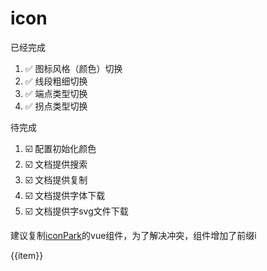 # icon

已经完成

1. ✅ 图标风格（颜色）切换
2. ✅ 线段粗细切换
3. ✅ 端点类型切换
4. ✅ 拐点类型切换

待完成

1. ☑️ 配置初始化颜色
2. ☑️ 文档提供搜索
3. ☑️ 文档提供复制
4. ☑️ 文档提供字体下载
5. ☑️ 文档提供字svg文件下载

建议复制[iconPark](https://iconpark.oceanengine.com/official)的vue组件，为了解决冲突，组件增加了前缀i

<script setup>
import { ref } from 'vue'
import { icons } from './iconMap.js'
import { Icons } from './allIcon.js'

const props = {
  size: 24,
  strokeWidth: 4,
  strokeLinecap: 'round',
  strokeLinejoin: 'round',
  theme: 'outline',
  colors: ['#333' ,'#2F88FF' ,'#FFF' ,'#43CCF8']
}


function getSvgStr(item) {
  return Icons[item] && Icons[item](props)
}
const names = {}

for (let item of icons) {
  const name =  'I'+ toUpperCamelCase(item.name)
  names[name] = ''
}

const list = ref(Object.keys(names))
function toUpperCamelCase(str) {
  // 将连字符、下划线、空格作为分隔符，分割字符串为单词数组
  let words = str.split(/[-_ ]+/);
  
  // 遍历单词数组，将每个单词的首字母大写
  let result = words.map(word => {
    // 将单词首字母转换为大写，其余字母保持不变
    return word.charAt(0).toUpperCase() + word.slice(1);
  });
  
  // 将结果数组合并为单个字符串
  return result.join("");
}
</script>

<div class="p-12 m-12 bg-white br-12 a-flex a-wrap" :class="$style.grid" >
  <div class="a-col a-ai-c" v-for="(item,index) in list"  :class="$style.item" :key="index" style="">
    <div v-html="getSvgStr(item)"></div>
    <div >{{item}}</div>
  </div>
</div>




<style module>
.grid {
  display: grid;
   grid-gap: 10px;
   grid-template-columns: repeat(3, 20%);
    grid-template-columns: repeat(auto-fill, 200px);
}
.item {
 background: #fff;
     border: 1px solid #f0f0f0;
     border-radius: 4px;
     box-sizing: border-box;
     cursor: pointer;
     overflow: hidden;
     justify-item: center;
     display: flex;
     padding: 8px 0;
     font-size: 12px
    }
</style>